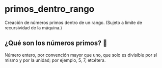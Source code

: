 # primos_dentro_rango
Creación de números primos dentro de un rango.
(Sujeto a límite de recursividad de la máquina.)

## ¿Qué son los números primos? 🤔
Número entero, por convención mayor que uno, que solo es divisible por sí mismo y por la unidad; por ejemplo, 5, 7, etcétera.